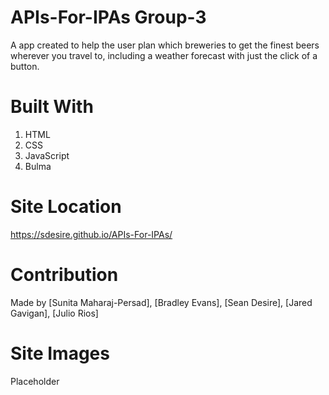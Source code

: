 # APIs-For-IPAs Group-3
A app created to help the user plan which breweries to get the finest beers wherever you travel to, including a weather forecast with just the click of a button.

# Built With
1. HTML
2. CSS
3. JavaScript
4. Bulma
# Site Location 
https://sdesire.github.io/APIs-For-IPAs/ 
# Contribution
Made by [Sunita Maharaj-Persad], [Bradley Evans], [Sean Desire], [Jared Gavigan], [Julio Rios]
# Site Images
Placeholder 

